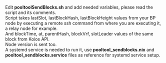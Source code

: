 Edit **pooltoolSendBlocks.sh** and add needed variables, please read the script and its comments.
<br/>
Script takes lastSlot, lastBlockHash, lastBlockHeight values from your BP node by executing a remote ssh command from where you are executing it, a relay node for example.
<br/>
And blockTime, at, parentHash, blockVrf, slotLeader values of the same block from Koios API.
<br/>
Node version is sent too.
<br/>
A systemd service is needed to run it, use **pooltool_sendblocks.nix** and **pooltool_sendblocks.service** files as reference
for systemd service setup.
